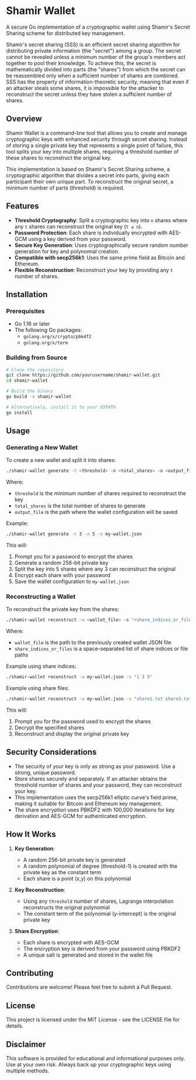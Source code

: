 # Shamir Wallet

A secure Go implementation of a cryptographic wallet using Shamir's Secret Sharing scheme for distributed key management.

Shamir's secret sharing (SSS) is an efficient secret sharing algorithm for distributing private information (the "secret") among a group. The secret cannot be revealed unless a minimum number of the group's members act together to pool their knowledge. To achieve this, the secret is mathematically divided into parts (the "shares") from which the secret can be reassembled only when a sufficient number of shares are combined. SSS has the property of information-theoretic security, meaning that even if an attacker steals some shares, it is impossible for the attacker to reconstruct the secret unless they have stolen a sufficient number of shares.

## Overview

Shamir Wallet is a command-line tool that allows you to create and manage cryptographic keys with enhanced security through secret sharing. Instead of storing a single private key that represents a single point of failure, this tool splits your key into multiple shares, requiring a threshold number of these shares to reconstruct the original key.

This implementation is based on Shamir's Secret Sharing scheme, a cryptographic algorithm that divides a secret into parts, giving each participant their own unique part. To reconstruct the original secret, a minimum number of parts (threshold) is required.

## Features

- **Threshold Cryptography**: Split a cryptographic key into `n` shares where any `t` shares can reconstruct the original key (`t ≤ n`).
- **Password Protection**: Each share is individually encrypted with AES-GCM using a key derived from your password.
- **Secure Key Generation**: Uses cryptographically secure random number generation for key and polynomial creation.
- **Compatible with secp256k1**: Uses the same prime field as Bitcoin and Ethereum.
- **Flexible Reconstruction**: Reconstruct your key by providing any `t` number of shares.

## Installation

### Prerequisites

- Go 1.16 or later
- The following Go packages:
  - `golang.org/x/crypto/pbkdf2`
  - `golang.org/x/term`

### Building from Source

```bash
# Clone the repository
git clone https://github.com/yourusername/shamir-wallet.git
cd shamir-wallet

# Build the binary
go build -o shamir-wallet

# Alternatively, install it to your GOPATH
go install
```

## Usage

### Generating a New Wallet

To create a new wallet and split it into shares:

```bash
./shamir-wallet generate -t <threshold> -n <total_shares> -o <output_file>
```

Where:
- `threshold` is the minimum number of shares required to reconstruct the key
- `total_shares` is the total number of shares to generate
- `output_file` is the path where the wallet configuration will be saved

Example:
```bash
./shamir-wallet generate -t 3 -n 5 -o my-wallet.json
```

This will:
1. Prompt you for a password to encrypt the shares
2. Generate a random 256-bit private key
3. Split the key into 5 shares where any 3 can reconstruct the original
4. Encrypt each share with your password
5. Save the wallet configuration to `my-wallet.json`

### Reconstructing a Wallet

To reconstruct the private key from the shares:

```bash
./shamir-wallet reconstruct -w <wallet_file> -s "<share_indices_or_files>"
```

Where:
- `wallet_file` is the path to the previously created wallet JSON file
- `share_indices_or_files` is a space-separated list of share indices or file paths

Example using share indices:
```bash
./shamir-wallet reconstruct -w my-wallet.json -s "1 3 5"
```

Example using share files:
```bash
./shamir-wallet reconstruct -w my-wallet.json -s "share1.txt share3.txt share5.txt"
```

This will:
1. Prompt you for the password used to encrypt the shares
2. Decrypt the specified shares
3. Reconstruct and display the original private key

## Security Considerations

- The security of your key is only as strong as your password. Use a strong, unique password.
- Store shares securely and separately. If an attacker obtains the threshold number of shares and your password, they can reconstruct your key.
- This implementation uses the secp256k1 elliptic curve's field prime, making it suitable for Bitcoin and Ethereum key management.
- The share encryption uses PBKDF2 with 100,000 iterations for key derivation and AES-GCM for authenticated encryption.

## How It Works

1. **Key Generation**:
   - A random 256-bit private key is generated
   - A random polynomial of degree (threshold-1) is created with the private key as the constant term
   - Each share is a point (x,y) on this polynomial

2. **Key Reconstruction**:
   - Using any `threshold` number of shares, Lagrange interpolation reconstructs the original polynomial
   - The constant term of the polynomial (y-intercept) is the original private key

3. **Share Encryption**:
   - Each share is encrypted with AES-GCM
   - The encryption key is derived from your password using PBKDF2
   - A unique salt is generated and stored in the wallet file

## Contributing

Contributions are welcome! Please feel free to submit a Pull Request.

## License

This project is licensed under the MIT License - see the LICENSE file for details.

## Disclaimer

This software is provided for educational and informational purposes only. Use at your own risk. Always back up your cryptographic keys using multiple methods.
